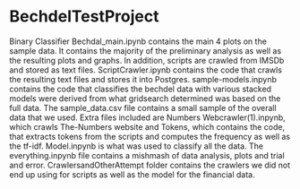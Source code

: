 # BechdelTestProject
Binary Classifier 
Bechdal_main.ipynb contains the main 4 plots on the sample data. It contains the majority of the preliminary analysis as well as the resulting plots and graphs. In addition, scripts are crawled from IMSDb and stored as text files. ScriptCrawler.ipynb contains the code that crawls the resulting text files and stores it into Postgres. sample-models.inpynb contains the code that classifies the bechdel data with various stacked models were derived from what gridsearch determined was based on the full data. The sample_data.csv file contains a small sample of the overall data that we used. Extra files included are Numbers Webcrawler(1).inpynb, which crawls The-Numbers website and Tokens, which contains the code, that extracts tokens from the scripts and computes the frequency as well as the tf-idf. Model.inpynb is what was used to classify all the data. The everything.inpynb file contains a mishmash of data analysis, plots and trial and error. 
CrawlersandOtherAttempt folder contains the crawlers we did not end up using for scripts as well as the model for the financial data. 

